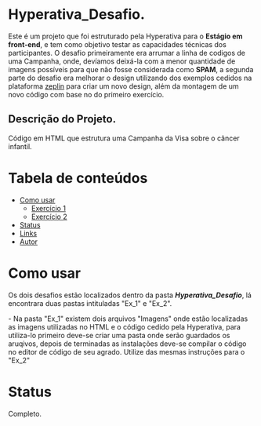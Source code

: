 # Hyperativa_Desafio.

<p>Este é um projeto que foi estruturado pela Hyperativa para o <b>Estágio em front-end</b>, e tem como objetivo testar as capacidades técnicas dos participantes. O desafio primeiramente era arrumar a linha de codigos de uma Campanha, onde, devíamos deixá-la com a menor quantidade de imagens possíveis para que não fosse considerada como <b>SPAM</b>, a segunda parte do desafio era melhorar o design utilizando dos exemplos cedidos na plataforma <a href="https://zeplin.io/">zeplin</a> para criar um novo design, além da montagem de um novo código com base no do primeiro exercício.</p>

## Descrição do Projeto.

<p>Código em HTML que estrutura uma Campanha da Visa sobre o câncer infantil.</p>

Tabela de conteúdos
=================
<!--ts-->
   * [Como usar](#como-usar)
      * [Exercício 1](#exercício-1)
      * [Exercício 2](#exercício-2)
   * [Status](#status)
   * [Links](#Links)
   * [Autor](#autor)
<!--te-->
 
# Como usar
<p>Os dois desafios estão localizados dentro da pasta <b><i>Hyperativa_Desafio</b></i>, lá encontrara duas pastas intituladas "Ex_1" e "Ex_2".</p>
<p>- Na pasta "Ex_1" existem dois arquivos "Imagens" onde estão localizadas as imagens utilizadas no HTML e o código cedido pela Hyperativa, para utiliza-lo primeiro deve-se criar uma pasta onde serão guardados os aruqivos, depois de terminadas as instalações deve-se compilar o código no editor de código de seu agrado. Utilize das mesmas instruções para o "Ex_2"</p>

# Status

<p>Completo.</p>
